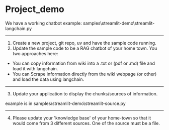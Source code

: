 # Project_demo
We have a working chatbot example:
samples\streamlit-demo\streamlit-langchain.py

----------------------------------------------

1. Create a new project, git repo, uv and have the sample code running.
2. Update the sample code to be a RAG chatbot of your home town.
You two approaches here:
  - You can copy information from wiki into a .txt  or (pdf or .md) file and load it with langchain.
  - You can Scrape information directly from the wiki webpage (or other) and load the data using langchain.

-----------------------------------------------

3. Update your application to display the chunks/sources of information.

example is in samples\streamlit-demo\streamlit-source.py

-----------------------------------------------

4. Please update your 'knowledge base' of your home-town so that it would come from 3 different sources.
One of the source must be a file.

